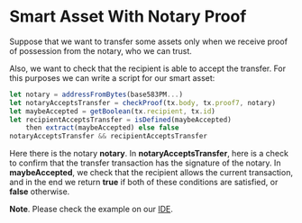 # Smart Asset With Notary Proof

Suppose that we want to transfer some assets only when we receive proof of possession from the notary, who we can trust.

Also, we want to check that the recipient is able to accept the transfer. For this purposes we can write a script for our smart asset:

```js
let notary = addressFromBytes(base583PM...)
let notaryAcceptsTransfer = checkProof(tx.body, tx.proof7, notary)
let maybeAccepted = getBoolean(tx.recipient, tx.id)
let recipientAcceptsTransfer = isDefined(maybeAccepted)
    then extract(maybeAccepted) else false
notaryAcceptsTransfer && recipientAcceptsTransfer
```

Here there is the notary **notary**. In **notaryAcceptsTransfer**, here is a check to confirm that the transfer transaction has the signature of the notary. In **maybeAccepted**, we check that the recipient allows the current transaction, and in the end we return **true** if both of these conditions are satisfied, or **false** otherwise.

**Note**. Please check the example on our [IDE](https://ide.wavesplatform.com/).

